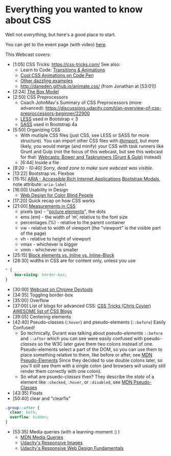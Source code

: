 # Everything you wanted to know about CSS

Well not *everything*, but here's a good place to start. 

You can get to the event page (with video) [here](https://plus.google.com/events/cdvpviipduv1senlapc62791d3o?authkey=CK3LgMf5-fr0xgE). 

This Webcast covers:

* [1:05] CSS Tricks: https://css-tricks.com/
  See also:
  * Learn to Code: [Transitions & Animations](http://learn.shayhowe.com/advanced-html-css/transitions-animations/)
  * [Cool CSS Animations on Code Pen](http://webdesign.tutsplus.com/articles/15-inspiring-examples-of-css-animation-on-codepen--cms-23937)
  * [Other dazzling examples](http://tutorialzine.com/2014/07/20-impressive-css3-techniques-libraries-and-examples/)
  * http://daneden.github.io/animate.css/ (from Jonathan at [53:01])
* [2:24] [The Box Model](https://css-tricks.com/the-css-box-model/)
* [2:50] CSS Preprocessors
  * Coach JohnMav's Summary of CSS Preprocessors (more advanced): https://discussions.udacity.com/t/an-overview-of-css-preproccessors-beginner/22900﻿
  * [LESS](http://lesscss.org/) used in Bootstrap < 3
  * [SASS](http://sass-lang.com/) used in Bootstrap 4a
* [5:50] Organizing CSS
  * With mutliple CSS files (just CSS, see LESS or SASS for more structure). You can import other CSS files with [@import](https://developer.mozilla.org/en-US/docs/Web/CSS/@import), but more likely, you would merge (and minify) your CSS with task runners like Grunt and Gulp (not the focus of this webcast, but see this webcast for that: [Webcasts: Bower and Taskrunners (Grunt & Gulp)](https://plus.google.com/u/0/events/cqecguv492nm1uhmnqo3khr2bv4?authkey=CNG7rsiHksvtQg) instead)
  * [6:44] Inside a file
* *[8:20 - 10:40] Sorry, dead zone to make sure webcast was visible.*
* [13:22] Bootstrap vs. Flexbox
* [15:15] [ARIA - Accessible Rich Internet Applications](https://developer.mozilla.org/en-US/docs/Web/Accessibility/ARIA)
  [Bootstrap Modals](http://getbootstrap.com/javascript/#modals), note attribute: `aria-label`
* [16:00] Usability in Design
  * [Web Design for Color Blind People](http://webdesign.tutsplus.com/articles/designing-for-and-as-a-color-blind-person--webdesign-3408)
* [17:20] Quick recap on how CSS works
* [21:00] [Measurements in CSS](https://developer.mozilla.org/en-US/docs/Web/CSS/length)
  * pixels (px) - "[picture elements](https://en.wikipedia.org/wiki/Pixel)", the dots
  * ems (em) - the width of ‘m’, relative to the font size
  * percentages (%) - relative to the parent container
  * vw - relative to width of viewport (the "viewport" is the visible part of the page)
  * vh - relative to height of viewport
  * vmax - whichever is bigger
  * vmin - whichever is smaller
* [25:15] [Block elements vs. Inline vs. Inline-Block](http://bit.ly/1NverG8)
* [28:30] widths in CSS are for content only, unless you use
```css
* {
	box-sizing: border-box;
}
```
* [30:00] [Webcast on Chrome Devtools](https://plus.google.com/u/0/events/cnol83cpan170apb933pvmlts94?authkey=CJaD8fvjs_2OSg)
* [34:35] Toggling border-box
* [35:00] Overflow
* [37:00] List of blogs for advanced CSS: [CSS Tricks (Chris Coyier) AWESOME list of CSS Blogs](https://css-tricks.com/blogs-i-read/)
* [39:05] Centering elements
* [42:40] Pseudo-classes (`:hover`) and pseudo-elements (`::before`)
  Easily Confused!
  * So technically, Durant was talking about pseudo-*elements*
  `::before` and `::after` which you can see were easily confused with
  pseudo-*classes* so the W3C later gave them two colons instead of
  one. Pseudo-elements select a part of the DOM, so you can use them
  to place something relative to them, like before or after, see
  [MDN Pseudo-Elements](https://developer.mozilla.org/en-US/docs/Web/CSS/Pseudo-elements)
  Since they decided to use double colons later, so you'll still see
  them with a single colon (and browsers will usually still render
  them correctly with one colon).
  * So what are psuedo-*classes* then? They describe the *state* of a
    element like `:checked`, `:hover`, or `:disabled`, see
    [MDN Pseudo-Classes](https://developer.mozilla.org/en-US/docs/Web/CSS/Pseudo-classes) 
* [43:35] Floats
* [50:40] clear and "clearfix"
```css
.group::after {
  clear: both;
  overflow: hidden;
}
```
* [53:35] Media queries (with a learning-moment :) )
  * [MDN Media Queries](https://developer.mozilla.org/en-US/docs/Web/CSS/Media_Queries/Using_media_queries)
  * [Udacity's Responsive Images](https://www.udacity.com/course/responsive-images--ud882)
  * [Udacity's Responsive Web Design Fundamentals](https://www.udacity.com/course/responsive-web-design-fundamentals--ud893)
